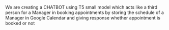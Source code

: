 We are creating a CHATBOT using T5 small model which acts like a third person for a Manager
in booking appointments by storing the schedule of a Manager in Google Calendar and giving response whether appointment is
booked or not
